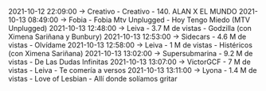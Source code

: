 2021-10-12 22:09:00 -> Creativo - Creativo - 140. ALAN X EL MUNDO
2021-10-13 08:49:00 -> Fobia - Fobia Mtv Unplugged - Hoy Tengo Miedo (MTV Unplugged)
2021-10-13 12:48:00 -> Leiva - 3.7 M de vistas - Godzilla (con Ximena Sariñana y Bunbury)
2021-10-13 12:53:00 -> Sidecars - 4.6 M de vistas - Olvídame
2021-10-13 12:58:00 -> Leiva - 1 M de vistas - Histéricos (con Ximena Sariñana)
2021-10-13 13:02:00 -> Supersubmarina - 9.2 M de vistas - De Las Dudas Infinitas
2021-10-13 13:07:00 -> VictorGCF - 7 M de vistas - Leiva - Te comería a versos
2021-10-13 13:11:00 -> Lyona - 1.4 M de vistas - Love of Lesbian - Allí donde solíamos gritar
